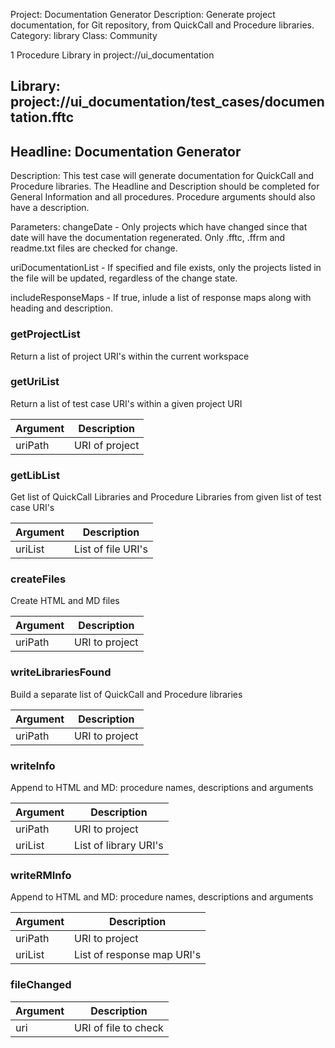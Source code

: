 Project: Documentation Generator
Description: Generate project documentation, for Git repository, from QuickCall and Procedure libraries. 
Category: library
Class: Community

1 Procedure Library in project://ui_documentation
## Library: project://ui_documentation/test_cases/documentation.fftc
## Headline: Documentation Generator
Description: This test case will generate documentation for QuickCall and Procedure libraries. The Headline and Description should be completed for General Information and all procedures. Procedure arguments should also have a description.

Parameters:
changeDate - Only projects which have changed since that date will have the documentation regenerated. Only .fftc, .ffrm and readme.txt files are checked for change.

uriDocumentationList - If specified and file exists, only the projects listed in the file will be updated, regardless of the change state.

includeResponseMaps - If true, inlude a list of response maps along with heading and description.

### getProjectList
Return a list of project URI's within the current workspace
### getUriList
Return a list of test case URI's within a given project URI

Argument | Description
------------ | -------------
uriPath | URI of project
### getLibList
Get list of QuickCall Libraries and Procedure Libraries from given list of test case URI's

Argument | Description
------------ | -------------
uriList | List of file URI's
### createFiles
Create HTML and MD files

Argument | Description
------------ | -------------
uriPath | URI to project
### writeLibrariesFound
Build a separate list of QuickCall and Procedure libraries

Argument | Description
------------ | -------------
uriPath | URI to project
### writeInfo
Append to HTML and MD: procedure names, descriptions and arguments

Argument | Description
------------ | -------------
uriPath | URI to project
uriList | List of library URI's 
### writeRMInfo
Append to HTML and MD: procedure names, descriptions and arguments

Argument | Description
------------ | -------------
uriPath | URI to project
uriList | List of response map URI's 
### fileChanged

Argument | Description
------------ | -------------
uri | URI of file to check

